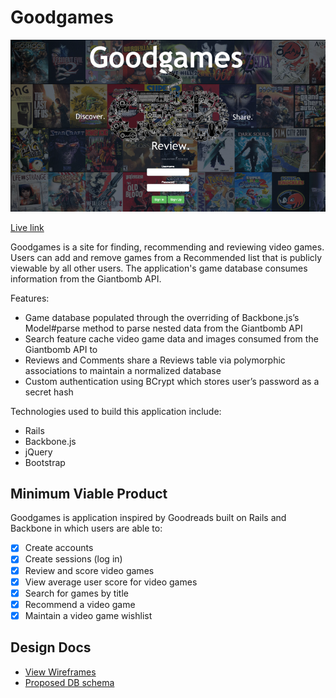 # Goodgames

![alt text][screenshot]

[Live link][link]

[screenshot]: ./docs/goodgames.png
[link]: http://thegoodgames.xyz

Goodgames is a site for finding, recommending and reviewing video games. Users can add and remove games from a Recommended list that is publicly viewable by all other users. The application's game database consumes information from the Giantbomb API.

Features:

* Game database populated through the overriding of Backbone.js’s Model#parse method to parse nested data from the Giantbomb API
* Search feature cache video game data and images consumed from the Giantbomb API to
* Reviews and Comments share a Reviews table via polymorphic associations to maintain a
normalized database
* Custom authentication using BCrypt which stores user’s password as a secret hash

Technologies used to build this application include:

* Rails
* Backbone.js
* jQuery
* Bootstrap

## Minimum Viable Product
Goodgames is application inspired by Goodreads built on Rails and Backbone in which users are able to:

- [X] Create accounts
- [X] Create sessions (log in)
- [X] Review and score video games
- [X] View average user score for video games
- [X] Search for games by title
- [X] Recommend a video game
- [X] Maintain a video game wishlist

## Design Docs
* [View Wireframes][views]
* [Proposed DB schema][schema]

[views]: ./docs/views.md
[schema]: ./docs/schema.md
